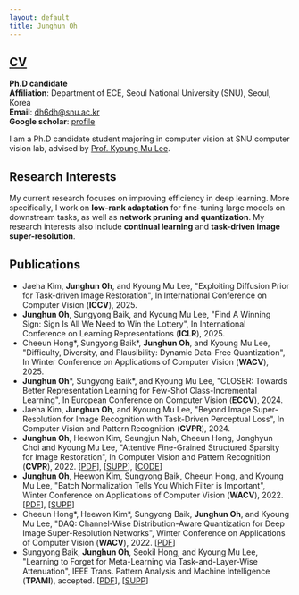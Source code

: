 ```yaml
---
layout: default
title: Junghun Oh
---
```


## [CV](cv.pdf)

**Ph.D candidate** \
**Affiliation**: Department of ECE, Seoul National University (SNU), Seoul, Korea \
**Email**: dh6dh@snu.ac.kr \
**Google scholar**: [profile](https://scholar.google.co.kr/citations?user=fCFkL9EAAAAJ&hl=ko)

I am a Ph.D candidate student majoring in computer vision at SNU computer vision lab, advised by [Prof. Kyoung Mu Lee](https://cv.snu.ac.kr/index.php/kmlee/).


## **Research Interests**

My current research focuses on improving efficiency in deep learning.
More specifically, I work on **low-rank adaptation** for fine-tuning large models on downstream tasks, as well as **network pruning and quantization**.
My research interests also include **continual learning** and **task-driven image super-resolution**.

## **Publications**
* Jaeha Kim, **Junghun Oh**, and Kyoung Mu Lee, "Exploiting Diffusion Prior for Task-driven Image Restoration", In International Conference on Computer Vision (**ICCV**), 2025.
* **Junghun Oh**, Sungyong Baik, and Kyoung Mu Lee, "Find A Winning Sign: Sign Is All We Need to Win the Lottery", In International Conference on Learning Representations (**ICLR**), 2025.
* Cheeun Hong\*, Sungyong Baik\*, **Junghun Oh**, and Kyoung Mu Lee, "Difficulty, Diversity, and Plausibility: Dynamic Data-Free Quantization", In Winter Conference on Applications of Computer Vision (**WACV**), 2025.
* **Junghun Oh**\*, Sungyong Baik\*, and Kyoung Mu Lee, "CLOSER: Towards Better Representation Learning for Few-Shot Class-Incremental Learning", In European Conference on Computer Vision (**ECCV**), 2024.
* Jaeha Kim, **Junghun Oh**, and Kyoung Mu Lee, "Beyond Image Super-Resolution for Image Recognition with Task-Driven Perceptual Loss", In Computer Vision and Pattern Recognition (**CVPR**), 2024.
* **Junghun Oh**, Heewon Kim, Seungjun Nah, Cheeun Hong, Jonghyun Choi and Kyoung Mu Lee, "Attentive Fine-Grained Structured Sparsity for Image Restoration", In Computer Vision and Pattern Recognition (**CVPR**), 2022. [[PDF](https://openaccess.thecvf.com/content/CVPR2022/papers/Oh_Attentive_Fine-Grained_Structured_Sparsity_for_Image_Restoration_CVPR_2022_paper.pdf)], [[SUPP](https://openaccess.thecvf.com/content/CVPR2022/supplemental/Oh_Attentive_Fine-Grained_Structured_CVPR_2022_supplemental.pdf)], [[CODE](https://github.com/JungHunOh/SLS_CVPR2022)]
* **Junghun Oh**, Heewon Kim, Sungyong Baik, Cheeun Hong, and Kyoung Mu Lee, "Batch Normalization Tells You Which Filter is Important", Winter Conference on Applications of Computer Vision (**WACV**), 2022. [[PDF](https://openaccess.thecvf.com/content/WACV2022/papers/Oh_Batch_Normalization_Tells_You_Which_Filter_Is_Important_WACV_2022_paper.pdf)], [[SUPP](https://openaccess.thecvf.com/content/WACV2022/supplemental/Oh_Batch_Normalization_Tells_WACV_2022_supplemental.pdf)]
* Cheeun Hong\*, Heewon Kim\*, Sungyong Baik, **Junghun Oh**, and Kyoung Mu Lee, "DAQ: Channel-Wise Distribution-Aware Quantization for Deep Image Super-Resolution Networks", Winter Conference on Applications of Computer Vision (**WACV**), 2022. [[PDF](https://openaccess.thecvf.com/content/WACV2022/papers/Hong_DAQ_Channel-Wise_Distribution-Aware_Quantization_for_Deep_Image_Super-Resolution_Networks_WACV_2022_paper.pdf)]
* Sungyong Baik, **Junghun Oh**, Seokil Hong, and Kyoung Mu Lee, "Learning to Forget for Meta-Learning via Task-and-Layer-Wise Attenuation", IEEE Trans. Pattern Analysis and Machine Intelligence (**TPAMI**), accepted. [[PDF](https://cv.snu.ac.kr/sungyong_baik/L2F_TPAMI_Final.pdf)], [[SUPP](https://cv.snu.ac.kr/sungyong_baik/L2F_TPAMI_Final_Supplementary.pdf)]

